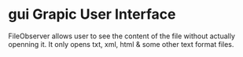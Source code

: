 # gui Grapic User Interface

FileObserver allows user to see the content of the file without actually openning it. It only opens txt, xml, html & some other text format files.

